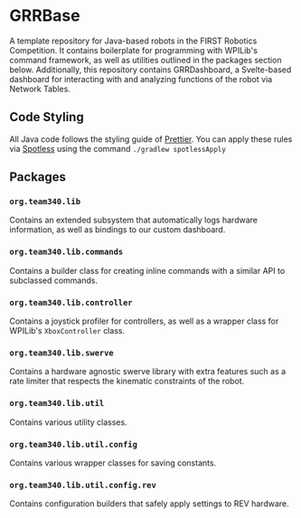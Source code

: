 # GRRBase
A template repository for Java-based robots in the FIRST Robotics Competition. It contains boilerplate for programming with WPILib's command framework, as well as utilities outlined in the packages section below. Additionally, this repository contains GRRDashboard, a Svelte-based dashboard for interacting with and analyzing functions of the robot via Network Tables.

## Code Styling
All Java code follows the styling guide of [Prettier](https://prettier.io/). You can apply these rules via [Spotless](https://github.com/diffplug/spotless/tree/main) using the command `./gradlew spotlessApply`

## Packages

### `org.team340.lib`
Contains an extended subsystem that automatically logs hardware information, as well as bindings to our custom dashboard.

### `org.team340.lib.commands`
Contains a builder class for creating inline commands with a similar API to subclassed commands.

### `org.team340.lib.controller`
Contains a joystick profiler for controllers, as well as a wrapper class for WPILib's `XboxController` class.

### `org.team340.lib.swerve`
Contains a hardware agnostic swerve library with extra features such as a rate limiter that respects the kinematic constraints of the robot.

### `org.team340.lib.util`
Contains various utility classes.

### `org.team340.lib.util.config`
Contains various wrapper classes for saving constants.

### `org.team340.lib.util.config.rev`
Contains configuration builders that safely apply settings to REV hardware.
